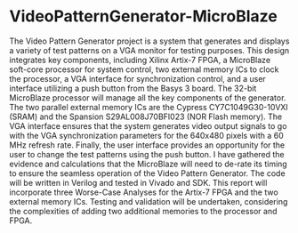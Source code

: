 # VideoPatternGenerator-MicroBlaze
 The Video Pattern Generator project is a system that generates and displays a variety of
 test patterns on a VGA monitor for testing purposes. This design integrates key components,
 including Xilinx Artix-7 FPGA, a MicroBlaze soft-core processor for system control, two
 external memory ICs to clock the processor, a VGA interface for synchronization control, and a
 user interface utilizing a push button from the Basys 3 board. The 32-bit MicroBlaze processor
 will manage all the key components of the generator. The two parallel external memory ICs are
 the Cypress CY7C1049G30-10VXI (SRAM) and the Spansion S29AL008J70BFI023 (NOR
 Flash memory). The VGA interface ensures that the system generates video output signals to go
 with the VGA synchronization parameters for the 640x480 pixels with a 60 MHz refresh rate.
 Finally, the user interface provides an opportunity for the user to change the test patterns using
 the push button.
 I have gathered the evidence and calculations that the MicroBlaze will need to de-rate its
 timing to ensure the seamless operation of the Video Pattern Generator. The code will be written
 in Verilog and tested in Vivado and SDK. This report will incorporate three Worse-Case
 Analyses for the Artix-7 FPGA and the two external memory ICs. Testing and validation will be
 undertaken, considering the complexities of adding two additional memories to the processor and
 FPGA.
